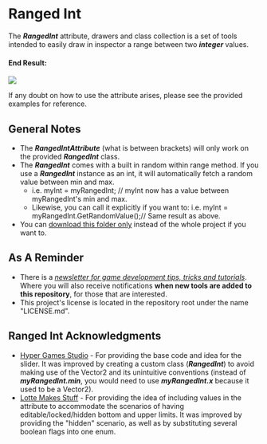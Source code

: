 # Ranged Int
The ***RangedInt*** attribute, drawers and class collection is a set of tools intended to easily draw in inspector a range between two ***integer*** values.

#### End Result:

![](https://github.com/heisarzola/Unity-Development-Tools/blob/master/Attributes/Ranged%20Int/Ranged%20Int.gif)

If any doubt on how to use the attribute arises, please see the provided examples for reference.

## General Notes
* The ***RangedIntAttribute*** (what is between brackets) will only work on the provided ***RangedInt*** class.
* The ***RangedInt*** comes with a built in random within range method. If you use a ***RangedInt*** instance as an int, it will automatically fetch a random value between min and max.
	* i.e. myInt = myRangedInt; // myInt now has a value between myRangedInt's min and max.
	* Likewise, you can call it explicitly if you want to: i.e. myInt = myRangedInt.GetRandomValue();// Same result as above.	
* You can [download this folder only](https://minhaskamal.github.io/DownGit/#/home?url=https://github.com/heisarzola/Unity-Development-Tools/tree/master/Attributes/Ranged%20Int) instead of the whole project if you want to.

## As A Reminder 
 * There is a [*newsletter for game development tips, tricks and tutorials*](https://heisarzola.us16.list-manage.com/subscribe?u=711c0d50be32d6a5eca3ccb18&id=43d6d70f28).
 Where you will also receive notifications **when new tools are added to this repository**, for those that are interested.
* This project's license is located in the repository root under the name "LICENSE.md".

## Ranged Int Acknowledgments

* [Hyper Games Studio](https://github.com/HyperGamesStudio/unity-minmax-slider/blob/master/Editor/MinMaxSliderDrawer.cs) - For providing the base code and idea for the slider. It was improved by creating a custom class (***RangedInt***) to avoid making use of the Vector2 and its unintuitive conventions (instead of ***myRangedInt.min***, you would need to use ***myRangedInt.x*** because it used to be a Vector2).
* [Lotte Makes Stuff](https://gist.github.com/LotteMakesStuff/0de9be35044bab97cbe79b9ced695585) - For providing the idea of including values in the attribute to accommodate the scenarios of having editable/locked/hidden bottom and upper limits. It was improved by providing the "hidden" scenario, as well as by substituting several boolean flags into one enum.